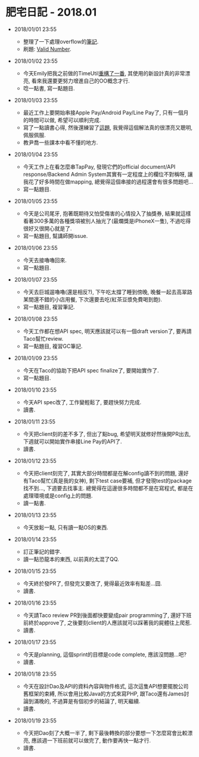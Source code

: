 # 肥宅日記 - 2018.01

* 2018/01/01 23:55
    * 整理了一下處理overflow的[筆記](https://yotsuba1022.gitbooks.io/scrapbook/content/412-overflow-of-digits.html).
    * 刷題: [Valid Number](https://github.com/yotsuba1022/LeetCode/commit/6ad5803d7108e787907620c0e3c1ebaafee27f8d).

* 2018/01/02 23:55
    * 今天Emily把我之前做的TimeUtil[重構了一番](https://github.com/yotsuba1022/uruz7-util/blob/master/src/main/java/uruz7/commons/util/time/TimeFormat.java), 其使用的新設計真的非常漂亮, 看來我還要更努力增進自己的OO概念才行.
    * 唸一點書, 寫一點題目.

* 2018/01/03 23:55
    * 最近工作上要開始串接Apple Pay/Android Pay/Line Pay了, 只有一個月的時間可以做, 希望可以順利完成.
    * 寫了一點讀書心得, 然後還練習了[這題](https://github.com/yotsuba1022/LeetCode/commit/37c71694fdb975c65b5e28a23b21b2461ac45603), 我覺得這個解法真的很漂亮又聰明, 佩服佩服.
    * 教尹喬一些課本中看不懂的地方.

* 2018/01/04 23:55
    * 今天工作上在看怎麼串TapPay, 發現它們的official document/API response/Backend Admin System其實有一定程度上的欄位不對稱呀, 讓我花了好多時間在做mapping, 總覺得這個串接的過程還會有很多問題吧...
    * 寫一點題目.

* 2018/01/05 23:55
    * 今天是公司尾牙, 抱著既期待又怕受傷害的心情投入了抽獎券, 結果就這樣看著300多萬的各種獎項被別人抽光了(最爛獎是iPhoneX一隻), 不過吃得很好又很開心就是了.
    * 寫一點題目, 幫講師開issue.

* 2018/01/06 23:55
    * 今天去接嚕嚕回來.
    * 寫一點題目.

* 2018/01/07 23:55
    * 今天去巨城遛嚕嚕(還是相反?), 下午吃太撐了睡到傍晚, 晚餐一起去高翠路某間還不錯的小店用餐, 下次還要去吃(紅茶豆漿免費喝到飽).
    * 寫一點題目, 複習筆記.

* 2018/01/08 23:55
    * 今天工作都在想API spec, 明天應該就可以有一個draft version了, 要再請Taco幫忙review.
    * 寫一點題目, 複習GC筆記.

* 2018/01/09 23:55
    * 今天在Taco的協助下把API spec finalize了, 要開始實作了.
    * 寫一點題目.

* 2018/01/10 23:55
    * 今天API spec改了, 工作變輕鬆了, 要趕快努力完成.
    * 讀書.

* 2018/01/11 23:55
    * 今天把client刻的差不多了, 但出了點bug, 希望明天就修好然後開PR出去, 下週就可以開始實作串接Line Pay的API了.
    * 讀書.

* 2018/01/12 23:55
    * 今天把client刻完了, 其實大部分時間都是在解config讀不到的問題, 還好有Taco幫忙(真是我的女神), 剩下test case要補, 但才發現test的package找不到..., 下週要去找事主. 總覺得在這邊很多時間都不是在寫程式, 都是在處理環境或是config上的問題.
    * 讀一點書.

* 2018/01/13 23:55
    * 今天放鬆一點, 只有讀一點OS的東西.

* 2018/01/14 23:55
    * 訂正筆記的錯字.
    * 讀一點恐龍本的東西, 以前真的太混了QQ.

* 2018/01/15 23:55
    * 今天終於發PR了, 但發完又要改了, 覺得最近效率有點差...囧.
    * 讀書.

* 2018/01/16 23:55
    * 今天請Taco review PR到後面都快要變成pair programming了, 還好下班前終於approve了, 之後要刻client的人應該就可以踩著我的屍體往上爬惹.
    * 讀書.

* 2018/01/17 23:55
    * 今天是planning, 這個sprint的目標是code complete, 應該沒問題...吧?
    * 讀書.

* 2018/01/18 23:55
    * 今天在設計Dao及API的資料內容與物件格式, 這次這隻API想要擺脫公司舊框架的束縛, 所以會用比較Java的方式來寫PHP, 跟Taco還有James討論到滿晚的, 不過算是有個初步的結論了, 明天繼續.
    * 讀書.

* 2018/01/19 23:55
    * 今天把Dao刻了大概一半了, 剩下最後轉換的部分要想一下怎麼寫會比較漂亮, 應該週一下班前就可以做完了, 動作要再快一點才行.
    * 讀書.
